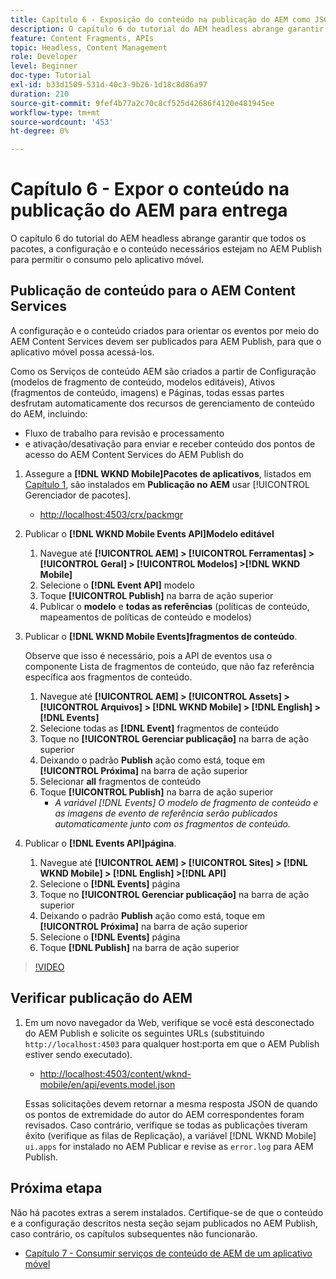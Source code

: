 ```yaml
---
title: Capítulo 6 - Exposição do conteúdo na publicação do AEM como JSON - Content Services
description: O capítulo 6 do tutorial do AEM headless abrange garantir que todos os pacotes, a configuração e o conteúdo necessários estejam no AEM Publish para permitir o consumo do aplicativo móvel.
feature: Content Fragments, APIs
topic: Headless, Content Management
role: Developer
level: Beginner
doc-type: Tutorial
exl-id: b33d1509-531d-40c3-9b26-1d18c8d86a97
duration: 210
source-git-commit: 9fef4b77a2c70c8cf525d42686f4120e481945ee
workflow-type: tm+mt
source-wordcount: '453'
ht-degree: 0%

---
```


# Capítulo 6 - Expor o conteúdo na publicação do AEM para entrega

O capítulo 6 do tutorial do AEM headless abrange garantir que todos os pacotes, a configuração e o conteúdo necessários estejam no AEM Publish para permitir o consumo pelo aplicativo móvel.

## Publicação de conteúdo para o AEM Content Services

A configuração e o conteúdo criados para orientar os eventos por meio do AEM Content Services devem ser publicados para AEM Publish, para que o aplicativo móvel possa acessá-los.

Como os Serviços de conteúdo AEM são criados a partir de Configuração (modelos de fragmento de conteúdo, modelos editáveis), Ativos (fragmentos de conteúdo, imagens) e Páginas, todas essas partes desfrutam automaticamente dos recursos de gerenciamento de conteúdo do AEM, incluindo:

* Fluxo de trabalho para revisão e processamento
* e ativação/desativação para enviar e receber conteúdo dos pontos de acesso do AEM Content Services do AEM Publish do

1. Assegure a **[!DNL WKND Mobile]Pacotes de aplicativos**, listados em [Capítulo 1](./chapter-1.md#wknd-mobile-application-packages), são instalados em **Publicação no AEM** usar [!UICONTROL Gerenciador de pacotes].
   * [http://localhost:4503/crx/packmgr](http://localhost:4503/crx/packmgr)

1. Publicar o **[!DNL WKND Mobile Events API]Modelo editável**
   1. Navegue até **[!UICONTROL AEM] > [!UICONTROL Ferramentas] > [!UICONTROL Geral] > [!UICONTROL Modelos] >[!DNL WKND Mobile]**
   1. Selecione o **[!DNL Event API]** modelo
   1. Toque **[!UICONTROL Publish]** na barra de ação superior
   1. Publicar o **modelo** e **todas as referências** (políticas de conteúdo, mapeamentos de políticas de conteúdo e modelos)

1. Publicar o **[!DNL WKND Mobile Events]fragmentos de conteúdo**.

   Observe que isso é necessário, pois a API de eventos usa o componente Lista de fragmentos de conteúdo, que não faz referência específica aos fragmentos de conteúdo.

   1. Navegue até **[!UICONTROL AEM] > [!UICONTROL Assets] > [!UICONTROL Arquivos] > [!DNL WKND Mobile] > [!DNL English] >[!DNL Events]**
   1. Selecione todas as **[!DNL Event]** fragmentos de conteúdo
   1. Toque no **[!UICONTROL Gerenciar publicação]** na barra de ação superior
   1. Deixando o padrão **Publish** ação como está, toque em **[!UICONTROL Próxima]** na barra de ação superior
   1. Selecionar **all** fragmentos de conteúdo
   1. Toque **[!UICONTROL Publish]** na barra de ação superior
      * *A variável [!DNL Events] O modelo de fragmento de conteúdo e as imagens de evento de referência serão publicados automaticamente junto com os fragmentos de conteúdo.*

1. Publicar o **[!DNL Events API]página**.
   1. Navegue até **[!UICONTROL AEM] > [!UICONTROL Sites] > [!DNL WKND Mobile] > [!DNL English] >[!DNL API]**
   1. Selecione o **[!DNL Events]** página
   1. Toque no **[!UICONTROL Gerenciar publicação]** na barra de ação superior
   1. Deixando o padrão **Publish** ação como está, toque em **[!UICONTROL Próxima]** na barra de ação superior
   1. Selecione o **[!DNL Events]** página
   1. Toque **[!DNL Publish]** na barra de ação superior

>[!VIDEO](https://video.tv.adobe.com/v/28343?quality=12&learn=on)

## Verificar publicação do AEM

1. Em um novo navegador da Web, verifique se você está desconectado do AEM Publish e solicite os seguintes URLs (substituindo `http://localhost:4503` para qualquer host:porta em que o AEM Publish estiver sendo executado).

   * [http://localhost:4503/content/wknd-mobile/en/api/events.model.json](http://localhost:4503/content/wknd-mobile/en/api/events.model.tidy.json)

   Essas solicitações devem retornar a mesma resposta JSON de quando os pontos de extremidade do autor do AEM correspondentes foram revisados. Caso contrário, verifique se todas as publicações tiveram êxito (verifique as filas de Replicação), a variável [!DNL WKND Mobile] `ui.apps` for instalado no AEM Publicar e revise as `error.log` para AEM Publish.

## Próxima etapa

Não há pacotes extras a serem instalados. Certifique-se de que o conteúdo e a configuração descritos nesta seção sejam publicados no AEM Publish, caso contrário, os capítulos subsequentes não funcionarão.

* [Capítulo 7 - Consumir serviços de conteúdo de AEM de um aplicativo móvel](./chapter-7.md)
